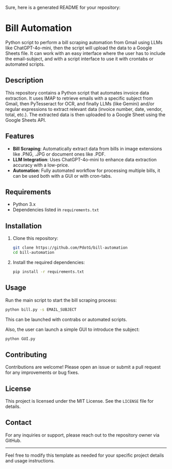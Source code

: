 Sure, here is a generated README for your repository:

# Bill Automation

Python script to perform a bill scraping automation from Gmail using LLMs like ChatGPT-4o-mini, then the script will upload the data to a Google Sheets file. It can work with an easy interface where the user has to include the email-subject, and with a script interface to use it with crontabs or automated scripts. 

## Description

This repository contains a Python script that automates invoice data extraction. It uses IMAP to retrieve emails with a specific subject from Gmail, then PyTesseract for OCR, and finally LLMs (like Gemini) and/or regular expressions to extract relevant data (invoice number, date, vendor, total, etc.). The extracted data is then uploaded to a Google Sheet using the Google Sheets API.

## Features

- **Bill Scraping**: Automatically extract data from bills in image extensions like .PNG, .JPG or document ones like .PDF.
- **LLM Integration**: Uses ChatGPT-4o-mini to enhance data extraction accuracy with a low-price.
- **Automation**: Fully automated workflow for processing multiple bills, it can be used both with a GUI or with cron-tabs.

## Requirements

- Python 3.x
- Dependencies listed in `requirements.txt`

## Installation

1. Clone this repository:
   ```bash
   git clone https://github.com/PdotG/bill-automation
   cd bill-automation
   ```

2. Install the required dependencies:
   ```bash
   pip install -r requirements.txt
   ```

## Usage

Run the main script to start the bill scraping process:
```bash
python bill.py -s EMAIL_SUBJECT
```
This can be launched with contrabs or automated scripts.

Also, the user can launch a simple GUI to introduce the subject:

```bash
python GUI.py
```


## Contributing

Contributions are welcome! Please open an issue or submit a pull request for any improvements or bug fixes.

## License

This project is licensed under the MIT License. See the `LICENSE` file for details.

## Contact

For any inquiries or support, please reach out to the repository owner via GitHub.

---

Feel free to modify this template as needed for your specific project details and usage instructions.
